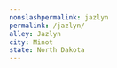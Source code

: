 ```yaml
---
﻿nonslashpermalink: jazlyn
permalink: /jazlyn/
alley: Jazlyn
city: Minot
state: North Dakota
---
```

